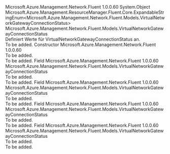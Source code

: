 <Type Name="VirtualNetworkGatewayConnectionStatus" FullName="Microsoft.Azure.Management.Network.Fluent.Models.VirtualNetworkGatewayConnectionStatus">
  <TypeSignature Language="C#" Value="public class VirtualNetworkGatewayConnectionStatus : Microsoft.Azure.Management.ResourceManager.Fluent.Core.ExpandableStringEnum&lt;Microsoft.Azure.Management.Network.Fluent.Models.VirtualNetworkGatewayConnectionStatus&gt;" />
  <TypeSignature Language="ILAsm" Value=".class public auto ansi beforefieldinit VirtualNetworkGatewayConnectionStatus extends Microsoft.Azure.Management.ResourceManager.Fluent.Core.ExpandableStringEnum`1&lt;class Microsoft.Azure.Management.Network.Fluent.Models.VirtualNetworkGatewayConnectionStatus&gt;" />
  <TypeSignature Language="DocId" Value="T:Microsoft.Azure.Management.Network.Fluent.Models.VirtualNetworkGatewayConnectionStatus" />
  <TypeSignature Language="VB.NET" Value="Public Class VirtualNetworkGatewayConnectionStatus&#xA;Inherits ExpandableStringEnum(Of VirtualNetworkGatewayConnectionStatus)" />
  <TypeSignature Language="F#" Value="type VirtualNetworkGatewayConnectionStatus = class&#xA;    inherit ExpandableStringEnum&lt;VirtualNetworkGatewayConnectionStatus&gt;" />
  <AssemblyInfo>
    <AssemblyName>Microsoft.Azure.Management.Network.Fluent</AssemblyName>
    <AssemblyVersion>1.0.0.60</AssemblyVersion>
  </AssemblyInfo>
  <Base>
    <BaseTypeName>System.Object</BaseTypeName>
    <BaseTypeName FrameworkAlternate="azure-dotnet">Microsoft.Azure.Management.ResourceManager.Fluent.Core.ExpandableStringEnum&lt;Microsoft.Azure.Management.Network.Fluent.Models.VirtualNetworkGatewayConnectionStatus&gt;</BaseTypeName>
    <BaseTypeArguments>
      <BaseTypeArgument TypeParamName="!0">Microsoft.Azure.Management.Network.Fluent.Models.VirtualNetworkGatewayConnectionStatus</BaseTypeArgument>
    </BaseTypeArguments>
  </Base>
  <Interfaces />
  <Docs>
    <summary>
            Definiert Werte für VirtualNetworkGatewayConnectionStatus an.
            </summary>
    <remarks>To be added.</remarks>
  </Docs>
  <Members>
    <Member MemberName=".ctor">
      <MemberSignature Language="C#" Value="public VirtualNetworkGatewayConnectionStatus ();" />
      <MemberSignature Language="ILAsm" Value=".method public hidebysig specialname rtspecialname instance void .ctor() cil managed" />
      <MemberSignature Language="DocId" Value="M:Microsoft.Azure.Management.Network.Fluent.Models.VirtualNetworkGatewayConnectionStatus.#ctor" />
      <MemberSignature Language="VB.NET" Value="Public Sub New ()" />
      <MemberType>Constructor</MemberType>
      <AssemblyInfo>
        <AssemblyName>Microsoft.Azure.Management.Network.Fluent</AssemblyName>
        <AssemblyVersion>1.0.0.60</AssemblyVersion>
      </AssemblyInfo>
      <Parameters />
      <Docs>
        <summary>To be added.</summary>
        <remarks>To be added.</remarks>
      </Docs>
    </Member>
    <Member MemberName="Connected">
      <MemberSignature Language="C#" Value="public static readonly Microsoft.Azure.Management.Network.Fluent.Models.VirtualNetworkGatewayConnectionStatus Connected;" />
      <MemberSignature Language="ILAsm" Value=".field public static initonly class Microsoft.Azure.Management.Network.Fluent.Models.VirtualNetworkGatewayConnectionStatus Connected" />
      <MemberSignature Language="DocId" Value="F:Microsoft.Azure.Management.Network.Fluent.Models.VirtualNetworkGatewayConnectionStatus.Connected" />
      <MemberSignature Language="VB.NET" Value="Public Shared ReadOnly Connected As VirtualNetworkGatewayConnectionStatus " />
      <MemberSignature Language="F#" Value=" staticval mutable Connected : Microsoft.Azure.Management.Network.Fluent.Models.VirtualNetworkGatewayConnectionStatus" Usage="Microsoft.Azure.Management.Network.Fluent.Models.VirtualNetworkGatewayConnectionStatus.Connected" />
      <MemberType>Field</MemberType>
      <AssemblyInfo>
        <AssemblyName>Microsoft.Azure.Management.Network.Fluent</AssemblyName>
        <AssemblyVersion>1.0.0.60</AssemblyVersion>
      </AssemblyInfo>
      <ReturnValue>
        <ReturnType>Microsoft.Azure.Management.Network.Fluent.Models.VirtualNetworkGatewayConnectionStatus</ReturnType>
      </ReturnValue>
      <Docs>
        <summary>To be added.</summary>
        <remarks>To be added.</remarks>
      </Docs>
    </Member>
    <Member MemberName="Connecting">
      <MemberSignature Language="C#" Value="public static readonly Microsoft.Azure.Management.Network.Fluent.Models.VirtualNetworkGatewayConnectionStatus Connecting;" />
      <MemberSignature Language="ILAsm" Value=".field public static initonly class Microsoft.Azure.Management.Network.Fluent.Models.VirtualNetworkGatewayConnectionStatus Connecting" />
      <MemberSignature Language="DocId" Value="F:Microsoft.Azure.Management.Network.Fluent.Models.VirtualNetworkGatewayConnectionStatus.Connecting" />
      <MemberSignature Language="VB.NET" Value="Public Shared ReadOnly Connecting As VirtualNetworkGatewayConnectionStatus " />
      <MemberSignature Language="F#" Value=" staticval mutable Connecting : Microsoft.Azure.Management.Network.Fluent.Models.VirtualNetworkGatewayConnectionStatus" Usage="Microsoft.Azure.Management.Network.Fluent.Models.VirtualNetworkGatewayConnectionStatus.Connecting" />
      <MemberType>Field</MemberType>
      <AssemblyInfo>
        <AssemblyName>Microsoft.Azure.Management.Network.Fluent</AssemblyName>
        <AssemblyVersion>1.0.0.60</AssemblyVersion>
      </AssemblyInfo>
      <ReturnValue>
        <ReturnType>Microsoft.Azure.Management.Network.Fluent.Models.VirtualNetworkGatewayConnectionStatus</ReturnType>
      </ReturnValue>
      <Docs>
        <summary>To be added.</summary>
        <remarks>To be added.</remarks>
      </Docs>
    </Member>
    <Member MemberName="NotConnected">
      <MemberSignature Language="C#" Value="public static readonly Microsoft.Azure.Management.Network.Fluent.Models.VirtualNetworkGatewayConnectionStatus NotConnected;" />
      <MemberSignature Language="ILAsm" Value=".field public static initonly class Microsoft.Azure.Management.Network.Fluent.Models.VirtualNetworkGatewayConnectionStatus NotConnected" />
      <MemberSignature Language="DocId" Value="F:Microsoft.Azure.Management.Network.Fluent.Models.VirtualNetworkGatewayConnectionStatus.NotConnected" />
      <MemberSignature Language="VB.NET" Value="Public Shared ReadOnly NotConnected As VirtualNetworkGatewayConnectionStatus " />
      <MemberSignature Language="F#" Value=" staticval mutable NotConnected : Microsoft.Azure.Management.Network.Fluent.Models.VirtualNetworkGatewayConnectionStatus" Usage="Microsoft.Azure.Management.Network.Fluent.Models.VirtualNetworkGatewayConnectionStatus.NotConnected" />
      <MemberType>Field</MemberType>
      <AssemblyInfo>
        <AssemblyName>Microsoft.Azure.Management.Network.Fluent</AssemblyName>
        <AssemblyVersion>1.0.0.60</AssemblyVersion>
      </AssemblyInfo>
      <ReturnValue>
        <ReturnType>Microsoft.Azure.Management.Network.Fluent.Models.VirtualNetworkGatewayConnectionStatus</ReturnType>
      </ReturnValue>
      <Docs>
        <summary>To be added.</summary>
        <remarks>To be added.</remarks>
      </Docs>
    </Member>
    <Member MemberName="Unknown">
      <MemberSignature Language="C#" Value="public static readonly Microsoft.Azure.Management.Network.Fluent.Models.VirtualNetworkGatewayConnectionStatus Unknown;" />
      <MemberSignature Language="ILAsm" Value=".field public static initonly class Microsoft.Azure.Management.Network.Fluent.Models.VirtualNetworkGatewayConnectionStatus Unknown" />
      <MemberSignature Language="DocId" Value="F:Microsoft.Azure.Management.Network.Fluent.Models.VirtualNetworkGatewayConnectionStatus.Unknown" />
      <MemberSignature Language="VB.NET" Value="Public Shared ReadOnly Unknown As VirtualNetworkGatewayConnectionStatus " />
      <MemberSignature Language="F#" Value=" staticval mutable Unknown : Microsoft.Azure.Management.Network.Fluent.Models.VirtualNetworkGatewayConnectionStatus" Usage="Microsoft.Azure.Management.Network.Fluent.Models.VirtualNetworkGatewayConnectionStatus.Unknown" />
      <MemberType>Field</MemberType>
      <AssemblyInfo>
        <AssemblyName>Microsoft.Azure.Management.Network.Fluent</AssemblyName>
        <AssemblyVersion>1.0.0.60</AssemblyVersion>
      </AssemblyInfo>
      <ReturnValue>
        <ReturnType>Microsoft.Azure.Management.Network.Fluent.Models.VirtualNetworkGatewayConnectionStatus</ReturnType>
      </ReturnValue>
      <Docs>
        <summary>To be added.</summary>
        <remarks>To be added.</remarks>
      </Docs>
    </Member>
  </Members>
</Type>